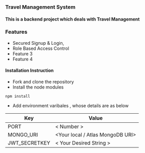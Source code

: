 ### Travel Management System

#### This is a backend project which deals with Travel Management


### Features
- Secured Signup & Login,
- Role Based Access Control
- Feature 3
- Feature 4


#### Installation Instruction
- Fork and clone the repository
- Install the node modules
```
npm install
```

- Add environment varibales , whose details are as below

| Key            | Value                                             |
|----------------|---------------------------------------------------|
| PORT           | < Number >                                              
| MONGO_URI      | <Your local / Atlas MongoDB URI>           
| JWT_SECRETKEY  | < Your Desired String >                                     


